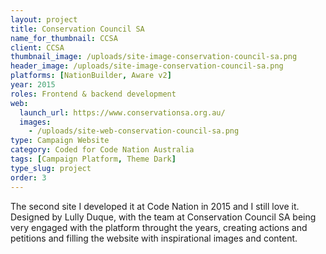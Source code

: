 ```yaml
---
layout: project
title: Conservation Council SA
name_for_thumbnail: CCSA
client: CCSA
thumbnail_image: /uploads/site-image-conservation-council-sa.png
header_image: /uploads/site-image-conservation-council-sa.png
platforms: [NationBuilder, Aware v2]
year: 2015
roles: Frontend & backend development
web:
  launch_url: https://www.conservationsa.org.au/
  images:
    - /uploads/site-web-conservation-council-sa.png
type: Campaign Website
category: Coded for Code Nation Australia
tags: [Campaign Platform, Theme Dark]
type_slug: project
order: 3
---
```


The second site I developed it at Code Nation in 2015 and I still love it. Designed by Lully Duque, with the team at Conservation Council SA being very engaged with the platform throught the years, creating actions and petitions and filling the website with inspirational images and content.